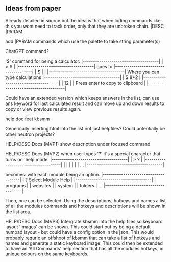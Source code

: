 ## Ideas from paper

Already detailed in source but the idea is that when loding commands like
this you wont need to track order, only that they are unbroken chain.
|DESC
|PARAM 

add |PARAM commands which use the palette to take string parameter(s)

ChatGPT command?

'$' command for being a calculator.
|-------------------------------------|
| > $                                 |
|-------------------------------------|
goes to
|-------------------------------------|
| $ |                                 |
|-------------------------------------|
Where you can type calculations
|-------------------------------------|
| $ 8*2                               |
|-------------------------------------|
| 12                                  |
| Press enter to copy to clipboard    |
|-------------------------------------|

Could have an extended version which keeps answers in the list,
can use ans keyword for last calculated result and can move up and down results
to copy or view previous results again.


help doc feat kbsmm

Generically inserting html into the list not just helpfiles?
Could potentially be other neutron projects?

HELP/DESC Docs (MVP1)
show description under focused command

HELP/DESC Docs (MVP2)
when user types '?' it's a special character that turns on 'help mode'
|-------------------------------------|
| > ?                                 |
|-------------------------------------|
|                                     |
|                                     |
|                                     |
                ...
|-------------------------------------|

becomes: with each module being an option.
|-------------------------------------|
| ? Select Module Help                |
|-------------------------------------|
| programs                            |
| websites                            |
| system                              |
| folders                             |
                ...
|-------------------------------------|

Then, one can be selected. Using the descriptions, hotkeys and names a list
of all the modules commands and hotkeys and descriptions will be shown in the
list area.

HELP/DESC Docs (MVP3)
Intergrate kbsmm into the help files so keyboard layout 'images' can be shown.
This could start out by being a default numpad layout - but could have a config
option in the json. This would probably requrie an offshoot of kbsmm that can
take a list of hotkeys and names and generate a static keyboard image.
This could then be extended to have an 'All Commands' help section that has
all the modules hotkeys, in unique colours on the same keyboards.

